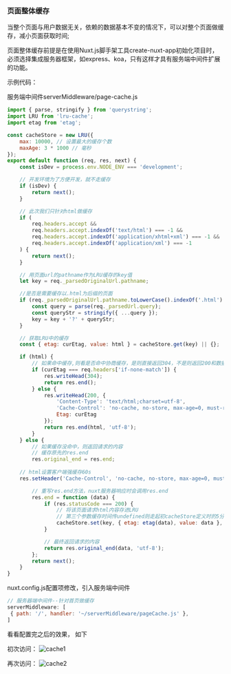 ### 页面整体缓存

当整个页面与用户数据无关，依赖的数据基本不变的情况下，可以对整个页面做缓存，减小页面获取时间;

页面整体缓存前提是在使用Nuxt.js脚手架工具create-nuxt-app初始化项目时，必须选择集成服务器框架，如express、koa，只有这样才具有服务端中间件扩展的功能。

示例代码：

服务端中间件serverMiddleware/page-cache.js

```javascript
import { parse, stringify } from 'querystring';
import LRU from 'lru-cache';
import etag from 'etag';

const cacheStore = new LRU({
	max: 10000, // 设置最大的缓存个数
	maxAge: 3 * 1000 // 毫秒
});
export default function (req, res, next) {
	const isDev = process.env.NODE_ENV === 'development';

	// 开发环境为了方便开发，就不走缓存
	if (isDev) {
		return next();
	}

	// 此次我们只针对html做缓存
	if (
		req.headers.accept &&
		req.headers.accept.indexOf('text/html') === -1 &&
		req.headers.accept.indexOf('application/xhtml+xml') === -1 &&
		req.headers.accept.indexOf('application/xml') === -1
	) {
		return next();
	}

	// 用页面url的pathname作为LRU缓存的key值
	let key = req._parsedOriginalUrl.pathname;

	//是否是需要缓存以.html为后缀的页面
	if (req._parsedOriginalUrl.pathname.toLowerCase().indexOf('.html') >= 0) {
		const query = parse(req._parsedUrl.query);
		const queryStr = stringify({ ...query });
		key = key + '?' + queryStr;
	}

	// 获取LRU中的缓存
	const { etag: curEtag, value: html } = cacheStore.get(key) || {};

	if (html) {
		// 如果命中缓存,则看是否命中协商缓存，是则直接返回304，不是则返回200和数据
		if (curEtag === req.headers['if-none-match']) {
			res.writeHead(304);
			return res.end();
		} else {
			res.writeHead(200, {
				'Content-Type': 'text/html;charset=utf-8',
				'Cache-Control': 'no-cache, no-store, max-age=0, must-revalidate',
				Etag: curEtag
			});
			return res.end(html, 'utf-8');
		}
	} else {
		// 如果缓存没命中，则返回请求的内容
		// 缓存原先的res.end
		res.original_end = res.end;
    
    // html设置客户端强缓存60s
    res.setHeader('Cache-Control', 'no-cache, no-store, max-age=0, must-revalidate');

		// 重写res.end方法，nuxt服务器响应时会调用res.end
		res.end = function (data) {
			if (res.statusCode === 200) {
				// 将该页面请求html内容存进LRU
				// 第三个参数缓存时间传undefined则走起初cacheStore定义时的5分钟
				cacheStore.set(key, { etag: etag(data), value: data }, undefined);
			}

			// 最终返回请求的内容
			return res.original_end(data, 'utf-8');
		};
		return next();
	}
}
```

nuxt.config.js配置项修改，引入服务端中间件

```javascript
// 服务器端中间件--针对首页做缓存
serverMiddleware: [
 { path: '/', handler: '~/serverMiddleware/pageCache.js' },
]
```

看看配置完之后的效果， 如下

初次访问：
![cache1](https://cdn.shadowmon.com/cache01.png)

再次访问：
![cache2](https://cdn.shadowmon.com/cache02.png)